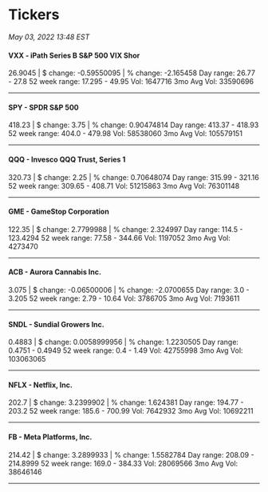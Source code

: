 # Tickers
*May 03, 2022 13:48 EST*

#### VXX - iPath Series B S&P 500 VIX Shor
26.9045 | $ change: -0.59550095 | % change: -2.165458
Day range: 26.77 - 27.8 52 week range: 17.295 - 49.95
Vol: 1647716 3mo Avg Vol: 33590696

---

#### SPY - SPDR S&P 500
418.23 | $ change: 3.75 | % change: 0.90474814
Day range: 413.37 - 418.93 52 week range: 404.0 - 479.98
Vol: 58538060 3mo Avg Vol: 105579151

---

#### QQQ - Invesco QQQ Trust, Series 1
320.73 | $ change: 2.25 | % change: 0.70648074
Day range: 315.99 - 321.16 52 week range: 309.65 - 408.71
Vol: 51215863 3mo Avg Vol: 76301148

---

#### GME - GameStop Corporation
122.35 | $ change: 2.7799988 | % change: 2.324997
Day range: 114.5 - 123.4294 52 week range: 77.58 - 344.66
Vol: 1197052 3mo Avg Vol: 4273470

---

#### ACB - Aurora Cannabis Inc.
3.075 | $ change: -0.06500006 | % change: -2.0700655
Day range: 3.0 - 3.205 52 week range: 2.79 - 10.64
Vol: 3786705 3mo Avg Vol: 7193611

---

#### SNDL - Sundial Growers Inc.
0.4883 | $ change: 0.0058999956 | % change: 1.2230505
Day range: 0.4751 - 0.4949 52 week range: 0.4 - 1.49
Vol: 42755998 3mo Avg Vol: 103063065

---

#### NFLX - Netflix, Inc.
202.7 | $ change: 3.2399902 | % change: 1.624381
Day range: 194.77 - 203.2 52 week range: 185.6 - 700.99
Vol: 7642932 3mo Avg Vol: 10692211

---

#### FB - Meta Platforms, Inc.
214.42 | $ change: 3.2899933 | % change: 1.5582784
Day range: 208.09 - 214.8999 52 week range: 169.0 - 384.33
Vol: 28069566 3mo Avg Vol: 38646146

---

